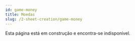 ```yaml
---
id: game-money
title: Moedas
slug: /2-sheet-creation/game-money
---
```


Esta página está em construção e encontra-se indisponível.
